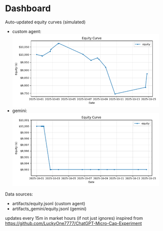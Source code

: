 # Dashboard

Auto-updated equity curves (simulated)

- custom agent: ![Equity Curve](artifacts/equity.png?v=70802ee)
- gemini: ![Equity Curve (Gemini)](artifacts_gemini/equity.png?v=70802ee)

Data sources:
- artifacts/equity.jsonl (custom agent)
- artifacts_gemini/equity.jsonl (gemini)

updates every 15m in market hours (if not just ignores)
inspired from https://github.com/LuckyOne7777/ChatGPT-Micro-Cap-Experiment